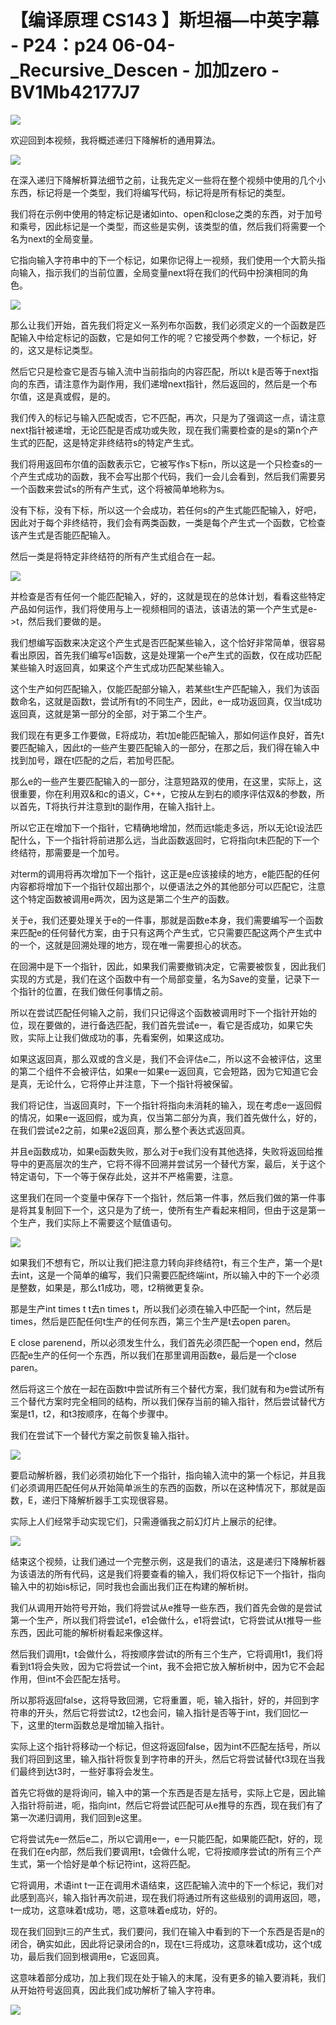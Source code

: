 # 【编译原理 CS143 】斯坦福—中英字幕 - P24：p24 06-04-_Recursive_Descen - 加加zero - BV1Mb42177J7

![](img/d35af73ff360a5f3025348a9f8f06dcf_0.png)

欢迎回到本视频，我将概述递归下降解析的通用算法。

![](img/d35af73ff360a5f3025348a9f8f06dcf_2.png)

在深入递归下降解析算法细节之前，让我先定义一些将在整个视频中使用的几个小东西，标记将是一个类型，我们将编写代码，标记将是所有标记的类型。

我们将在示例中使用的特定标记是诸如into、open和close之类的东西，对于加号和乘号，因此标记是一个类型，而这些是实例，该类型的值，然后我们将需要一个名为next的全局变量。

它指向输入字符串中的下一个标记，如果你记得上一视频，我们使用一个大箭头指向输入，指示我们的当前位置，全局变量next将在我们的代码中扮演相同的角色。



![](img/d35af73ff360a5f3025348a9f8f06dcf_4.png)

那么让我们开始，首先我们将定义一系列布尔函数，我们必须定义的一个函数是匹配输入中给定标记的函数，它是如何工作的呢？它接受两个参数，一个标记，好的，这又是标记类型。

然后它只是检查它是否与输入流中当前指向的内容匹配，所以t k是否等于next指向的东西，请注意作为副作用，我们递增next指针，然后返回的，然后是一个布尔值，这是真或假，是的。

我们传入的标记与输入匹配或否，它不匹配，再次，只是为了强调这一点，请注意next指针被递增，无论匹配是否成功或失败，现在我们需要检查的是s的第n个产生式的匹配，这是特定非终结符s的特定产生式。

我们将用返回布尔值的函数表示它，它被写作s下标n，所以这是一个只检查s的一个产生式成功的函数，我不会写出那个代码，我们一会儿会看到，然后我们需要另一个函数来尝试s的所有产生式，这个将被简单地称为s。

没有下标，没有下标，所以这一个会成功，若任何s的产生式能匹配输入，好吧，因此对于每个非终结符，我们会有两类函数，一类是每个产生式一个函数，它检查该产生式是否能匹配输入。

然后一类是将特定非终结符的所有产生式组合在一起。

![](img/d35af73ff360a5f3025348a9f8f06dcf_6.png)

并检查是否有任何一个能匹配输入，好的，这就是现在的总体计划，看看这些特定产品如何运作，我们将使用与上一视频相同的语法，该语法的第一个产生式是e->t，然后我们要做的是。

我们想编写函数来决定这个产生式是否匹配某些输入，这个恰好非常简单，很容易看出原因，首先我们编写e1函数，这是处理第一个e产生式的函数，仅在成功匹配某些输入时返回真，如果这个产生式成功匹配某些输入。

这个生产如何匹配输入，仅能匹配部分输入，若某些t生产匹配输入，我们为该函数命名，这就是函数t，尝试所有t的不同生产，因此，e一成功返回真，仅当t成功返回真，这就是第一部分的全部，对于第二个生产。

我们现在有更多工作要做，E将成功，若t加e能匹配输入，那如何运作良好，首先t要匹配输入，因此t的一些产生要匹配输入的一部分，在那之后，我们得在输入中找到加号，跟在t匹配的之后，若加号匹配。

那么e的一些产生要匹配输入的一部分，注意短路双的使用，在这里，实际上，这很重要，你在利用双&和c的语义，C++，它按从左到右的顺序评估双&的参数，所以首先，T将执行并注意到t的副作用，在输入指针上。

所以它正在增加下一个指针，它精确地增加，然而远t能走多远，所以无论t设法匹配什么，下一个指针将前进那么远，当此函数返回时，它将指向t未匹配的下一个终结符，那需要是一个加号。

对term的调用将再次增加下一个指针，这正是e应该接续的地方，e能匹配的任何内容都将增加下一个指针仅超出那个，以便语法之外的其他部分可以匹配它，注意这个特定函数被调用e两次，因为这是第二个生产的函数。

关于e，我们还要处理关于e的一件事，那就是函数e本身，我们需要编写一个函数来匹配e的任何替代方案，由于只有这两个产生式，它只需要匹配这两个产生式中的一个，这就是回溯处理的地方，现在唯一需要担心的状态。

在回溯中是下一个指针，因此，如果我们需要撤销决定，它需要被恢复，因此我们实现的方式是，我们在这个函数中有一个局部变量，名为Save的变量，记录下一个指针的位置，在我们做任何事情之前。

所以在尝试匹配任何输入之前，我们只记得这个函数被调用时下一个指针开始的位，现在要做的，进行备选匹配，我们首先尝试e一，看它是否成功，如果它失败，实际上让我们做成功的事，先看案例，如果这成功。

如果这返回真，那么双或的含义是，我们不会评估e二，所以这不会被评估，这里的第二个组件不会被评估，如果e一如果e一返回真，它会短路，因为它知道它会是真，无论什么，它将停止并注意，下一个指针将被保留。

我们将记住，当返回真时，下一个指针将指向未消耗的输入，现在考虑e一返回假的情况，如果e一返回假，或为真，仅当第二部分为真，我们首先做什么，好的，在我们尝试e2之前，如果e2返回真，那么整个表达式返回真。

并且e函数成功，如果e函数失败，那么对于e我们没有其他选择，失败将返回给推导中的更高层次的生产，它将不得不回溯并尝试另一个替代方案，最后，关于这个特定语句，下一个等于保存此处，这并不严格需要，注意。

这里我们在同一个变量中保存下一个指针，然后第一件事，然后我们做的第一件事是将其复制回下一个，这只是为了统一，使所有生产看起来相同，但由于这是第一个生产，我们实际上不需要这个赋值语句。



![](img/d35af73ff360a5f3025348a9f8f06dcf_8.png)

如果我们不想有它，所以让我们把注意力转向非终结符t，有三个生产，第一个是t去int，这是一个简单的编写，我们只需要匹配终端int，所以输入中的下一个必须是整数，如果是，那么t1成功，嗯，t2稍微更复杂。

那是生产int times t t去n times t，所以我们必须在输入中匹配一个int，然后是times，然后是匹配任何t生产的任何东西，第三个生产是t去open paren。

E close parenend，所以必须发生什么，我们首先必须匹配一个open end，然后匹配e生产的任何一个东西，所以我们在那里调用函数e，最后是一个close paren。

然后将这三个放在一起在函数t中尝试所有三个替代方案，我们就有和为e尝试所有三个替代方案时完全相同的结构，所以我们保存当前的输入指针，然后尝试替代方案是t1，t2，和t3按顺序，在每个步骤中。

我们在尝试下一个替代方案之前恢复输入指针。

![](img/d35af73ff360a5f3025348a9f8f06dcf_10.png)

要启动解析器，我们必须初始化下一个指针，指向输入流中的第一个标记，并且我们必须调用匹配任何从开始简单派生的东西的函数，所以在这种情况下，那就是函数，E，递归下降解析器手工实现很容易。

实际上人们经常手动实现它们，只需遵循我之前幻灯片上展示的纪律。

![](img/d35af73ff360a5f3025348a9f8f06dcf_12.png)

结束这个视频，让我们通过一个完整示例，这是我们的语法，这是递归下降解析器为该语法的所有代码，这是我们将要查看的输入，我们将仅标记下一个指针，指向输入中的初始is标记，同时我也会画出我们正在构建的解析树。

我们从调用开始符号开始，我们将尝试从e推导一些东西，我们首先会做的是尝试第一个生产，所以我们将尝试e1，e1会做什么，e1将尝试t，它将尝试从t推导一些东西，因此可能的解析树看起来像这样。

然后我们调用t，t会做什么，将按顺序尝试t的所有三个生产，它将调用t1，我们将看到t1将会失败，因为它将尝试一个int，我不会把它放入解析树中，因为它不会起作用，但int不会匹配左括号。

所以那将返回false，这将导致回溯，它将重置，呃，输入指针，好的，并回到字符串的开头，然后它将尝试t2，t2也会问，输入指针是否等于int，我们回忆一下，这里的term函数总是增加输入指针。

实际上这个指针将移动一个标记，但这将返回false，因为int不匹配左括号，所以我们将回到这里，输入指针将恢复到字符串的开头，然后它将尝试替代t3现在当我们最终到达t3时，一些好事将会发生。

首先它将做的是将询问，输入中的第一个东西是否是左括号，实际上它是，因此输入指针将前进，呃，指向int，然后它将尝试匹配可从e推导的东西，现在我们有了第一次递归调用，我们回到e这里。

它将尝试先e一然后e二，所以它调用e一，e一只能匹配，如果能匹配t，好的，现在我们在e内部，然后我们要调用t，t会做什么呢，它将按顺序尝试t的所有三个产生式，第一个恰好是单个标记符int，这将匹配。

它将调用，术语int t一正在调用术语结束，这匹配输入流中的下一个标记，我们对此感到高兴，输入指针再次前进，现在我们将通过所有这些级别的调用返回，嗯，t一成功，这意味着t成功，嗯，这意味着e成功，好的。

现在我们回到t三的产生式，我们要问，我们在输入中看到的下一个东西是否是n的闭合，确实如此，因此将记录闭合的n，现在t三将成功，这意味着t成功，这个t成功，最后我们回到根调用e，它返回真。

这意味着部分成功，加上我们现在处于输入的末尾，没有更多的输入要消耗，我们从开始符号返回真，因此我们成功解析了输入字符串。



![](img/d35af73ff360a5f3025348a9f8f06dcf_14.png)